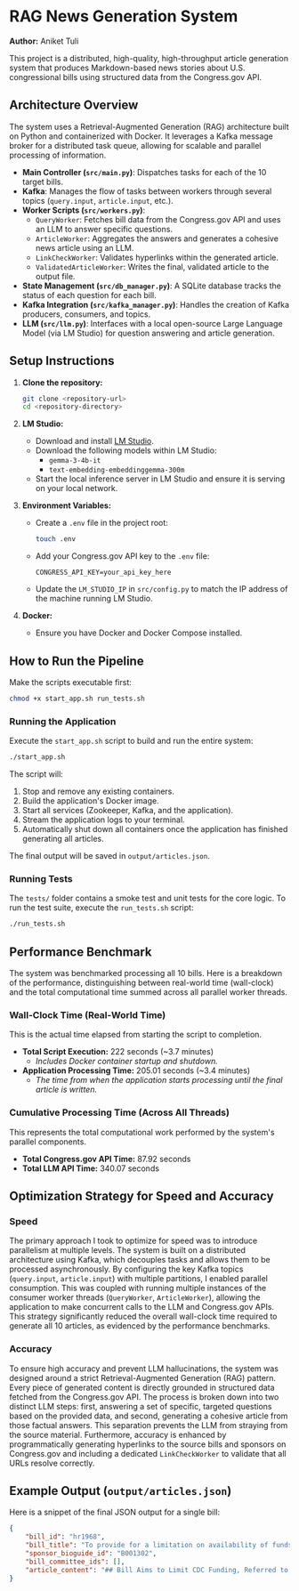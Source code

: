 # RAG News Generation System

**Author:** Aniket Tuli

This project is a distributed, high-quality, high-throughput article generation system that produces Markdown-based news stories about U.S. congressional bills using structured data from the Congress.gov API.

## Architecture Overview

The system uses a Retrieval-Augmented Generation (RAG) architecture built on Python and containerized with Docker. It leverages a Kafka message broker for a distributed task queue, allowing for scalable and parallel processing of information.

-   **Main Controller (`src/main.py`)**: Dispatches tasks for each of the 10 target bills.
-   **Kafka**: Manages the flow of tasks between workers through several topics (`query.input`, `article.input`, etc.).
-   **Worker Scripts (`src/workers.py`)**:
    -   `QueryWorker`: Fetches bill data from the Congress.gov API and uses an LLM to answer specific questions.
    -   `ArticleWorker`: Aggregates the answers and generates a cohesive news article using an LLM.
    -   `LinkCheckWorker`: Validates hyperlinks within the generated article.
    -   `ValidatedArticleWorker`: Writes the final, validated article to the output file.
-   **State Management (`src/db_manager.py`)**: A SQLite database tracks the status of each question for each bill.
-   **Kafka Integration (`src/kafka_manager.py`)**: Handles the creation of Kafka producers, consumers, and topics.
-   **LLM (`src/llm.py`)**: Interfaces with a local open-source Large Language Model (via LM Studio) for question answering and article generation.

## Setup Instructions

1.  **Clone the repository:**
    ```bash
    git clone <repository-url>
    cd <repository-directory>
    ```

2.  **LM Studio:**
    -   Download and install [LM Studio](https://lmstudio.ai/).
    -   Download the following models within LM Studio:
        -   `gemma-3-4b-it`
        -   `text-embedding-embeddinggemma-300m`
    -   Start the local inference server in LM Studio and ensure it is serving on your local network.

3.  **Environment Variables:**
    -   Create a `.env` file in the project root:
        ```bash
        touch .env
        ```
    -   Add your Congress.gov API key to the `.env` file:
        ```
        CONGRESS_API_KEY=your_api_key_here
        ```
    -   Update the `LM_STUDIO_IP` in `src/config.py` to match the IP address of the machine running LM Studio.

4.  **Docker:**
    -   Ensure you have Docker and Docker Compose installed.

## How to Run the Pipeline

Make the scripts executable first:
```bash
chmod +x start_app.sh run_tests.sh
```

### Running the Application
Execute the `start_app.sh` script to build and run the entire system:

```bash
./start_app.sh
```

The script will:
1.  Stop and remove any existing containers.
2.  Build the application's Docker image.
3.  Start all services (Zookeeper, Kafka, and the application).
4.  Stream the application logs to your terminal.
5.  Automatically shut down all containers once the application has finished generating all articles.

The final output will be saved in `output/articles.json`.

### Running Tests
The `tests/` folder contains a smoke test and unit tests for the core logic. To run the test suite, execute the `run_tests.sh` script:

```bash
./run_tests.sh
```

## Performance Benchmark

The system was benchmarked processing all 10 bills. Here is a breakdown of the performance, distinguishing between real-world time (wall-clock) and the total computational time summed across all parallel worker threads.

### Wall-Clock Time (Real-World Time)
This is the actual time elapsed from starting the script to completion.

-   **Total Script Execution:** 222 seconds (~3.7 minutes)
    -   *Includes Docker container startup and shutdown.*
-   **Application Processing Time:** 205.01 seconds (~3.4 minutes)
    -   *The time from when the application starts processing until the final article is written.*

### Cumulative Processing Time (Across All Threads)
This represents the total computational work performed by the system's parallel components.

-   **Total Congress.gov API Time:** 87.92 seconds
-   **Total LLM API Time:** 340.07 seconds

## Optimization Strategy for Speed and Accuracy

### Speed

The primary approach I took to optimize for speed was to introduce parallelism at multiple levels. The system is built on a distributed architecture using Kafka, which decouples tasks and allows them to be processed asynchronously. By configuring the key Kafka topics (`query.input`, `article.input`) with multiple partitions, I enabled parallel consumption. This was coupled with running multiple instances of the consumer worker threads (`QueryWorker`, `ArticleWorker`), allowing the application to make concurrent calls to the LLM and Congress.gov APIs. This strategy significantly reduced the overall wall-clock time required to generate all 10 articles, as evidenced by the performance benchmarks.

### Accuracy

To ensure high accuracy and prevent LLM hallucinations, the system was designed around a strict Retrieval-Augmented Generation (RAG) pattern. Every piece of generated content is directly grounded in structured data fetched from the Congress.gov API. The process is broken down into two distinct LLM steps: first, answering a set of specific, targeted questions based on the provided data, and second, generating a cohesive article from those factual answers. This separation prevents the LLM from straying from the source material. Furthermore, accuracy is enhanced by programmatically generating hyperlinks to the source bills and sponsors on Congress.gov and including a dedicated `LinkCheckWorker` to validate that all URLs resolve correctly.

## Example Output (`output/articles.json`)

Here is a snippet of the final JSON output for a single bill:
```json
{
    "bill_id": "hr1968",
    "bill_title": "To provide for a limitation on availability of funds for Department of Health and Human Services, Centers for Disease Control and Prevention Injury Prevention and Control for fiscal year 2024.",
    "sponsor_bioguide_id": "B001302",
    "bill_committee_ids": [],
    "article_content": "## Bill Aims to Limit CDC Funding, Referred to Health Subcommittee\\n\\n**Washington D.C.** – Legislation proposing a funding limitation for the Centers for Disease Control and Prevention (CDC) for fiscal year 2024 has been introduced in the U.S. House of Representatives. Designated as H.R. 1968, the bill is currently under review by the Subcommittee on Health.\\n\\nSponsored by Representative Andy Biggs (R-AZ-5), the measure seeks to restrict funding for the CDC. As of April 7, 2023, the bill has been officially referred to this subcommittee for consideration.\\n\\nAccording to available information, five members have cosponsored H.R. 1968, with one cosponsor having subsequently withdrawn their support. However, details regarding the specific committee membership on the Subcommittee on Health remain undisclosed at this time. \\n\\nCurrently, no information is available regarding any hearings or discussions related to the bill’s potential impact. The latest documented action indicates only that it was referred to the subcommittee – without further outlining any prior proceedings or debate. Furthermore, no amendments have been reported in connection with H.R. 1968."
}
```